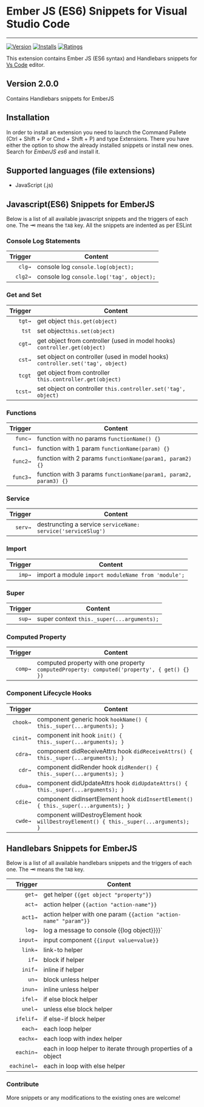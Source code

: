 # Ember JS (ES6) Snippets for Visual Studio Code
-------------------

[![Version](http://vsmarketplacebadge.apphb.com/version/phanitejakomaravolu.EmberES6Snippets.svg)](https://marketplace.visualstudio.com/items?itemName=phanitejakomaravolu.EmberES6Snippets)
[![Installs](http://vsmarketplacebadge.apphb.com/installs/phanitejakomaravolu.EmberES6Snippets.svg)](https://marketplace.visualstudio.com/items?itemName=phanitejakomaravolu.EmberES6Snippets)
[![Ratings](http://vsmarketplacebadge.apphb.com/rating/phanitejakomaravolu.EmberES6Snippets.svg)](https://marketplace.visualstudio.com/items?itemName=phanitejakomaravolu.EmberES6Snippets)

This extension contains Ember JS (ES6 syntax) and Handlebars snippets for [Vs Code][code] editor.

## Version 2.0.0
Contains Handlebars snippets for EmberJS

## Installation

In order to install an extension you need to launch the Command Pallete (Ctrl + Shift + P or Cmd + Shift + P) and type Extensions.
There you have either the option to show the already installed snippets or install new ones. Search for *EmberJS es6* and install it.

## Supported languages (file extensions)
* JavaScript (.js)

## Javascript(ES6) Snippets for EmberJS

Below is a list of all available javascript snippets and the triggers of each one. The **⇥** means the `TAB` key.
All the snippets are indented as per ESLint

### Console Log Statements
| Trigger  | Content |
| -------: | ------- |
| `clg→`   | console log `console.log(object);`|
| `clg2→`  | console log `console.log('tag', object);` |

### Get and Set
| Trigger  | Content |
| -------: | ------- |
| `tgt→`   | get object `this.get(object)`|
| `tst`    | set object`this.set(object)` |
| `cgt→`   | get object from controller (used in model hooks) `controller.get(object)` |
| `cst→`   | set object on controller (used in model hooks) `controller.set('tag', object)` |
| `tcgt`   | get object from controller `this.controller.get(object)` |
| `tcst→`  | set object on controller `this.controller.set('tag', object)` |

### Functions
| Trigger  | Content |
| -------: | ------- |
| `func→`   | function with no params `functionName() {}` |
| `func1→`  | function with 1 param `functionName(param) {}` |
| `func2→`  | function with 2 params `functionName(param1, param2) {}` |
| `func3→`  | function with 3 params `functionName(param1, param2, param3) {}` |

### Service
| Trigger  | Content |
| -------: | ------- |
| `serv→`  | destruncting a service `serviceName: service('serviceSlug')` |

### Import
| Trigger  | Content |
| -------: | ------- |
| `imp→`  | import a module `import moduleName from 'module';` |

### Super
| Trigger  | Content |
| -------: | ------- |
| `sup→`  | super context `this._super(...arguments);` |

### Computed Property
| Trigger  | Content |
| -------: | ------- |
| `comp→`  | computed property with one property `computedProperty: computed('property', { get() {} })` |

### Component Lifecycle Hooks
| Trigger  | Content |
| -------: | ------- |
| `chook→`  | component generic hook `hookName() { this._super(...arguments); }` |
| `cinit→`  | component init hook `init() { this._super(...arguments); }` |
| `cdra→`   | component didReceiveAttrs hook `didReceiveAttrs() { this._super(...arguments); }` |
| `cdr→`    | component didRender hook `didRender() { this._super(...arguments); }` |
| `cdua→`   | component didUpdateAttrs hook `didUpdateAttrs() { this._super(...arguments); }` |
| `cdie→`   | component didInsertElement hook `didInsertElement() { this._super(...arguments); }` |
| `cwde→`   | component willDestroyElement hook `willDestroyElement() { this._super(...arguments); }` |

## Handlebars Snippets for EmberJS

Below is a list of all available handlebars snippets and the triggers of each one. The **⇥** means the `TAB` key.

| Trigger  | Content |
| -------: | ------- |
| `get→`   | get helper `{{get object "property"}}`|
| `act→`   | action helper `{{action "action-name"}}` |
| `act1→`  | action helper with one param `{{action "action-name" "param"}}` |
| `log→`   | log a message to console {{log object}}}}` |
| `input→` | input component `{{input value=value}}` |
| `link→`  | link-to helper |
| `if→`    | block if helper |
| `inif→`  | inline if helper |
| `un→`    | block unless helper |
| `inun→`  | inline unless helper |
| `ifel→`  | if else block helper |
| `unel→`  | unless else block helper |
| `ifelif→`| if else-if block helper |
| `each→`  | each loop helper |
| `eachx→` | each loop with index helper |
| `eachin→`| each in loop helper to iterate through properties of a object |
| `eachinel→`| each in loop with else helper |

### Contribute
More snippets or any modifications to the existing ones are welcome!

[code]: https://code.visualstudio.com/
